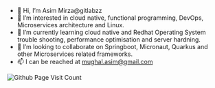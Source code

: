 - 👋 Hi, I’m Asim Mirza@gitlabzz
- 👀 I’m interested in cloud native, functional programming, DevOps, Microservices architecture and Linux.
- 🌱 I’m currently learning cloud native and Redhat Operating System trouble shooting, performance optimisation and server hardning.
- 💞️ I’m looking to collaborate on Springboot, Micronaut, Quarkus and other Microservices related frameworks.
- 📫 I can be reached at mughal.asim@gmail.com

![Github Page Visit Count](https://komarev.com/ghpvc/?username=gitlabzz)

<!---
gitlabzz/gitlabzz is a ✨ special ✨ repository because its `README.md` (this file) appears on your GitHub profile.
You can click the Preview link to take a look at your changes.
--->
